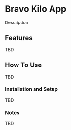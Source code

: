 # Bravo Kilo App
Description

## Features
TBD

## How To Use
TBD

### Installation and Setup
TBD

### Notes
TBD
